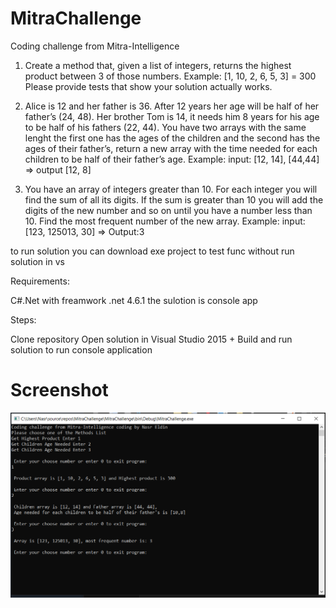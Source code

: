 # MitraChallenge
Coding challenge from Mitra-Intelligence

1. Create a method that, given a list of integers, returns the highest product between 3 of those numbers. Example:
[1, 10, 2, 6, 5, 3] = 300
Please provide tests that show your solution actually works.

2. Alice is 12 and her father is 36. After 12 years her age will be half of her father’s (24, 48). Her brother Tom is 14, it needs him 8 years for his age to be half of his fathers (22, 44). You have two arrays with the same lenght the first one has the ages of the children and the second has the ages of their father’s, return a new array with the time needed for each children to be half of their father’s age. Example: input: [12, 14], [44,44] => output [12, 8]

3. You have an array of integers greater than 10. For each integer you will find the sum of all its digits. If the sum is greater than 10 you will add the digits of the new number and so on until you have a number less than 10. Find the most frequent number of the new array. Example: input: [123, 125013, 30] => Output:3

to run solution
you can download exe project to test func without run solution in vs

Requirements:

C#.Net with freamwork .net  4.6.1
the sulotion is console app

Steps:

Clone repository
Open solution in Visual Studio 2015 +
Build and run solution to run console application

# Screenshot
![app](https://github.com/nasraldin/MitraChallenge/blob/master/screenshot.PNG)

